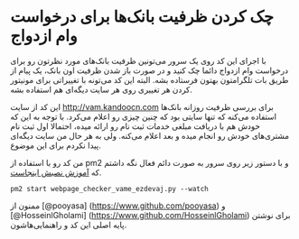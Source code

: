 # چک کردن ظرفیت بانک‌ها برای درخواست وام ازدواج

با اجرای این کد روی یک سرور می‌تونین ظرفیت بانک‌های مورد نظرتون رو برای درخواست وام ازدواج دائما چک کنید و در صورت باز شدن ظرفیت اون بانک، یک پیام از طریق بات تلگرامتون بهتون فرستاده بشه.
البته این کد می‌تونه با تغییراتی برای مونیتور کردن هر تغییری روی هر سایت دیگه‌ای هم استفاده بشه.

این کد از سایت http://vam.kandoocn.com برای بررسی ظرفیت روزانه بانک‌ها استفاده می‌کنه که تنها سایتی بود که چنین چیزی رو اعلام می‌کرد. با توجه به این که خودش هم با دریافت مبلغی خدمات ثبت نام رو ارائه میده، احتمالا اول ثبت نام مشتری‌های خودش رو انجام میده و بعد اعلام می‌کنه. ولی به هر حال من سایت دیگه‌ای پیدا نکردم برای این موضوع.

من کد رو با استفاده از pm2 و با دستور زیر روی سرور به صورت دائم فعال نگه داشتم که [آموزش نصبش اینجاست](https://pm2.io/docs/runtime/guide/installation/).
 
`pm2 start webpage_checker_vame_ezdevaj.py --watch`

ممنون از [@pooyasa] (https://www.github.com/pooyasa) و [@HosseinlGholami] (https://www.github.com/HosseinlGholami) برای نوشتن پایه اصلی این کد و راهنمایی‌هاشون.

